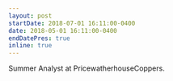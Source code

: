 ```yaml
---
layout: post
startDate: 2018-07-01 16:11:00-0400
date: 2018-05-01 16:11:00-0400
endDatePres: true
inline: true
---
```


Summer Analyst at PricewatherhouseCoppers.
